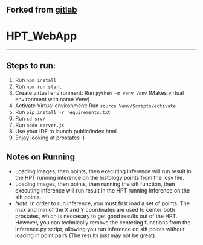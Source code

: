 ## Forked from [gitlab](https://gitlab.com/nigelnel/HPT_WebApp)
# HPT_WebApp
---
## Steps to run:
1. Run `npm install`
2. Run `npm run start`
3. Create virtual environment: Run `python -m venv Venv` (Makes virtual environment with name Venv)
4. Activate Virtual environment: Run `source Venv/Scripts/activate`
5. Run `pip install -r requirements.txt`
6. Run `cd srv/`
7. Run `node server.js`
8. Use your IDE to launch public/index.html
9. Enjoy looking at prostates :)

## Notes on Running
- Loading images, then points, then executing inference will run result in the HPT running inference on the histology points from the .csv file.
- Loading images, then points, then running the sift function, then executing inference will run result in the HPT running inference on the sift points.
- *Note*: In order to run inference, you must first load a set of points. The max and min of the X and Y coordinates are used to center both prostates, which is neccesary to get good results out of the HPT. However, you can technically remove the centering functions from the inference.py script, allowing you run inference on sift points without loading in point pairs (The results just may not be great).

